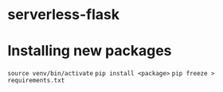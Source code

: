 # serverless-flask

# Installing new packages
`source venv/bin/activate`
`pip install <package>`
`pip freeze > requirements.txt`
